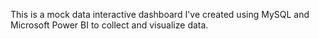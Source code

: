 This is a mock data interactive dashboard I've created using MySQL and Microsoft Power BI to collect and visualize data. 
